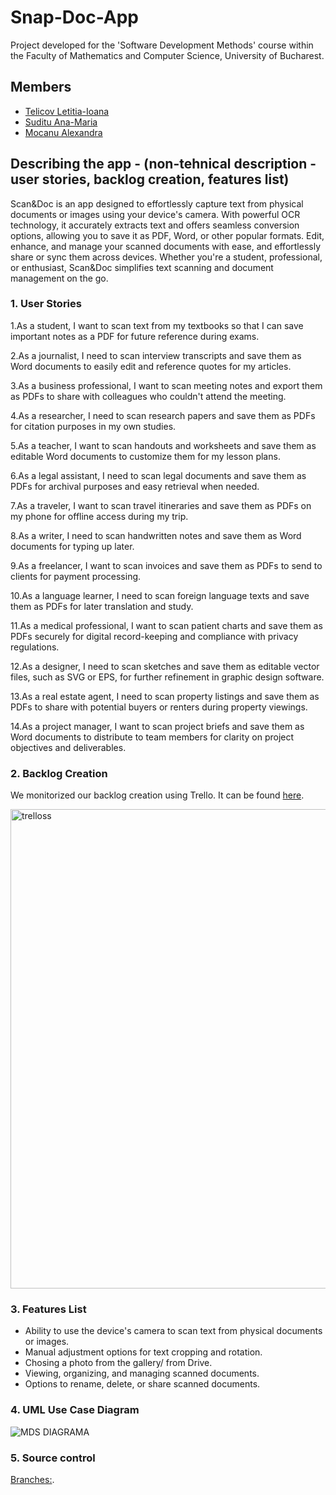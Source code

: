 # Snap-Doc-App
Project developed for the 'Software Development Methods' course within the Faculty of Mathematics and Computer Science, University of Bucharest.
## Members
- [Telicov Letitia-Ioana](https://github.com/letitiatel)
- [Suditu Ana-Maria](https://github.com/anamaria29s)
- [Mocanu Alexandra](https://github.com/alexandramocanu1)

## Describing the app - (non-tehnical description - user stories, backlog creation, features list)

Scan&Doc  is an app designed to effortlessly capture text from physical documents or images using your device's camera. With powerful OCR technology, it accurately extracts text and offers seamless conversion options, allowing you to save it as PDF, Word, or other popular formats. Edit, enhance, and manage your scanned documents with ease, and effortlessly share or sync them across devices. Whether you're a student, professional, or enthusiast, Scan&Doc simplifies text scanning and document management on the go.

### 1. User Stories
1.As a student, I want to scan text from my textbooks so that I can save important notes as a PDF for future reference during exams.

2.As a journalist, I need to scan interview transcripts and save them as Word documents to easily edit and reference quotes for my articles.

3.As a business professional, I want to scan meeting notes and export them as PDFs to share with colleagues who couldn't attend the meeting.

4.As a researcher, I need to scan research papers and save them as PDFs for citation purposes in my own studies.

5.As a teacher, I want to scan handouts and worksheets and save them as editable Word documents to customize them for my lesson plans.

6.As a legal assistant, I need to scan legal documents and save them as PDFs for archival purposes and easy retrieval when needed.

7.As a traveler, I want to scan travel itineraries and save them as PDFs on my phone for offline access during my trip.

8.As a writer, I need to scan handwritten notes and save them as Word documents for typing up later.

9.As a freelancer, I want to scan invoices and save them as PDFs to send to clients for payment processing.

10.As a language learner, I need to scan foreign language texts and save them as PDFs for later translation and study.

11.As a medical professional, I want to scan patient charts and save them as PDFs securely for digital record-keeping and compliance with privacy regulations.

12.As a designer, I need to scan sketches and save them as editable vector files, such as SVG or EPS, for further refinement in graphic design software.

13.As a real estate agent, I need to scan property listings and save them as PDFs to share with potential buyers or renters during property viewings.

14.As a project manager, I want to scan project briefs and save them as Word documents to distribute to team members for clarity on project objectives and deliverables.

### 2. Backlog Creation
We monitorized our backlog creation using Trello. It can be found [here](https://trello.com/b/Y3UW7ffC/scandoc-app).

<img width="767" alt="trelloss" src="https://github.com/letitiatel/Snap-Doc-App/assets/116514235/b8574b34-efbf-49ca-a964-dfcdf3fca9f9">



### 3. Features List
- Ability to use the device's camera to scan text from physical documents or images.
- Manual adjustment options for text cropping and rotation.
- Chosing a photo from the gallery/ from Drive.
- Viewing, organizing, and managing scanned documents.
- Options to rename, delete, or share scanned documents.

### 4. UML Use Case Diagram

![MDS DIAGRAMA](https://github.com/letitiatel/Snap-Doc-App/assets/116514235/d5b29f16-0cd9-4e9c-8b53-a4bfeb3a1169)


### 5. Source control
[Branches:](https://github.com/letitiatel/Snap-Doc-App/branches).


  



